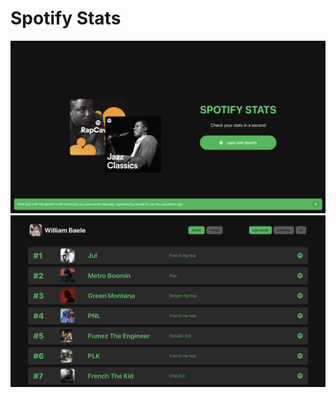 # Spotify Stats


<p className="grid">
  <img src="public/images/readme1.png" width="600" title="login page">
  <img src="public/images/readme2.png" width="600" alt="root page">
</p>
